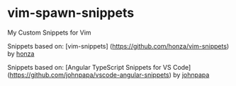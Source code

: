# vim-spawn-snippets
My Custom Snippets for Vim

Snippets based on:
[vim-snippets] (https://github.com/honza/vim-snippets)
by [honza](https://github.com/honza)

Snippets based on:
[Angular TypeScript Snippets for VS Code] (https://github.com/johnpapa/vscode-angular-snippets)
by [johnpapa](https://github.com/johnpapa)
